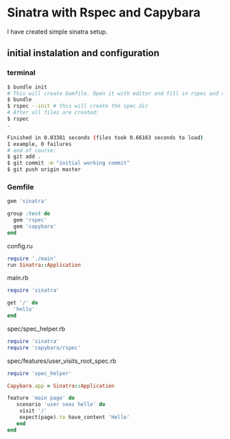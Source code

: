 # Sinatra with Rspec and Capybara

I have created simple sinatra setup.

## initial instalation and configuration

### terminal

```bash
$ bundle init
# This will create Gemfile. Open it with editor and fill in rspec and capybara
$ bundle
$ rspec --init # this will create the spec dir
# After all files are created:
$ rspec
.

Finished in 0.03381 seconds (files took 0.66163 seconds to load)
1 example, 0 failures
# and of course:
$ git add .
$ git commit -m "initial working commit"
$ git push origin master
```

### Gemfile
```ruby
gem 'sinatra'

group :test do
  gem 'rspec'
  gem 'capybara'
end
```

config.ru
```ruby
require './main'
run Sinatra::Application
```
main.rb
```ruby
require 'sinatra'

get '/' do
  'hello'
end
```
spec/spec_helper.rb
```ruby
require 'sinatra'
require 'capybara/rspec'
```
spec/features/user_visits_root_spec.rb
```ruby
require 'spec_helper'

Capybara.app = Sinatra::Application

feature 'main page' do
   scenario 'user sees hello' do
    visit '/'
    expect(page).to have_content 'Hello'
   end
end
```
